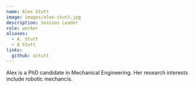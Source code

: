 ```yaml
---
name: Alex Stutt
image: images/alex-stutt.jpg
description: Session Leader
role: worker
aliases:
  - A. Stutt
  - A Stutt
links:
  github: astutt
---
```


Alex is a PhD candidate in Mechanical Engineering. Her research interests include robotic mechancis.